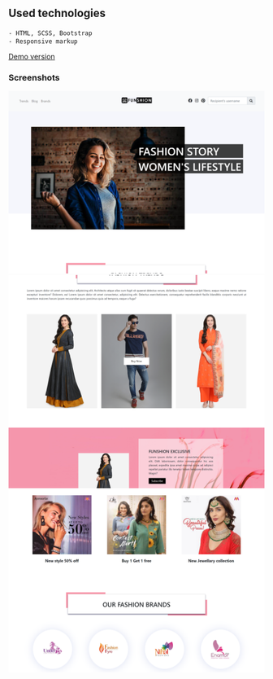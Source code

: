 ## Used technologies
    - HTML, SCSS, Bootstrap
    - Responsive markup

[Demo version](https://rryaboshtan.github.io/FashionDemo2/)

### Screenshots
![](assets/screenshots/screenshot1.png)
![](assets/screenshots/screenshot2.png)
![](assets/screenshots/screenshot3.png)